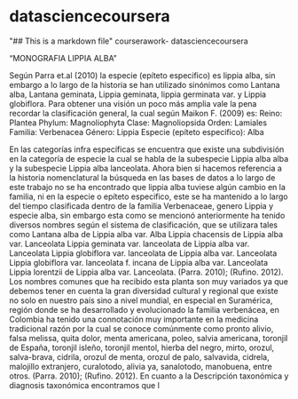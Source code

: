 datasciencecoursera
===================
"## This is a markdown file"
courserawork- datasciencecoursera

“MONOGRAFIA LIPPIA ALBA”

Según Parra et.al (2010) la especie (epíteto especifico) es lippia alba, sin embargo a lo largo de la historia se han utilizado sinónimos como Lantana alba, Lantana geminata, Lippia geminata, lippia germinata var. y Lippia globiflora. Para obtener una visión un poco más amplia vale la pena recordar la clasificación general, la cual según Maikon F. (2009) es:
Reino:	Plantea
Phylum:	Magnoliophyta
Clase:	Magnoliopsida
Orden:	Lamiales
Familia:	Verbenacea
Género:	Lippia
Especie (epíteto especifico):	Alba

En las categorías infra específicas se encuentra que existe una subdivisión en la categoría de especie la cual se habla de la subespecie Lippia alba alba y la subespecie Lippia alba lanceolata. Ahora bien si hacemos referencia a la historia nomenclatural la búsqueda en las bases de datos a lo largo de este trabajo no se ha encontrado que lippia alba tuviese algún cambio en la familia, ni en la especie o epíteto especifico, este se ha mantenido a lo largo del tiempo clasificada dentro de la familia Verbenaceae, genero Lippia y especie alba, sin embargo esta como se mencionó anteriormente ha tenido diversos nombres según el sistema de clasificación, que se utilizara tales como Lantana alba de Lippia alba var. Alba Lippia chacensis de Lippia alba var. Lanceolata Lippia geminata var. lanceolata de Lippia alba var. Lanceolata Lippia globiflora var. lanceolata de Lippia alba var. Lanceolata Lippia globiflora var. lanceolata f. incana de Lippia alba var. Lanceolata Lippia lorentzii de Lippia alba var. Lanceolata. (Parra. 2010); (Rufino. 2012).
Los nombres comunes que ha recibido esta planta son muy variados ya que debemos tener en cuenta la gran diversidad cultural y regional que existe no solo en nuestro país sino a nivel mundial, en especial en Suramérica, región donde se ha desarrollado y evolucionado la familia verbenácea, en Colombia ha tenido una connotación muy importante en la medicina tradicional razón por la cual se conoce comúnmente como pronto alivio, falsa melissa, quita dolor, menta americana, poleo, salvia americana, toronjil de España, toronjil isleño, toronjil mentol, hierba del negro, mirto, orozul, salva-brava, cidrila, orozul de menta, orozul de palo, salvavida, cidrela, malojillo extranjero, curalotodo, alivia ya, sanalotodo, manobuena, entre otros. (Parra. 2010); (Rufino. 2012).
En cuanto a la Descripción taxonómica y diagnosis taxonómica encontramos que l
